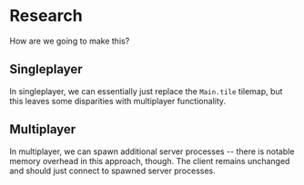 # Research

How are we going to make this?

## Singleplayer

In singleplayer, we can essentially just replace the `Main.tile` tilemap, but this leaves some disparities with multiplayer functionality.

## Multiplayer

In multiplayer, we can spawn additional server processes -- there is notable memory overhead in this approach, though. The client remains unchanged and should just connect to spawned server processes.
